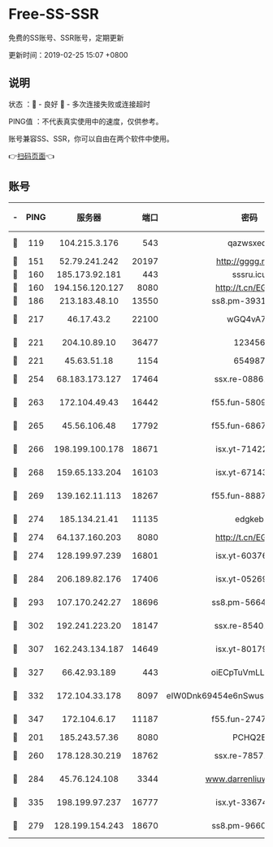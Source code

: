 # Free-SS-SSR

免费的SS账号、SSR账号，定期更新

更新时间：2019-02-25 15:07 +0800

## 说明

状态     ：🙂 - 良好 🙁 - 多次连接失败或连接超时

PING值   ：不代表真实使用中的速度，仅供参考。

账号兼容SS、SSR，你可以自由在两个软件中使用。

👉[扫码页面](https://liesauer.github.io/free-ss-ssr.github.io/)👈

## 账号

|-|PING|服务器|端口|密码|加密方式|区域|
|:----:|:----:|:-----:|-----:|:----:|:----:|:----:|
|🙂|119|104.215.3.176|543|qazwsxedc|aes-256-gcm|JP|
|🙂|151|52.79.241.242|20197|http://gggg.rocks|chacha20|KR|
|🙂|160|185.173.92.181|443|sssru.icu|rc4-md5|RU|
|🙂|160|194.156.120.127|8080|http://t.cn/EGJIyrl|rc4-md5|RU|
|🙂|186|213.183.48.10|13550|ss8.pm-39311595|rc4-md5|RU|
|🙂|217|46.17.43.2|22100|wGQ4vA7D|aes-256-gcm|RU|
|🙂|221|204.10.89.10|36477|123456|aes-256-cfb|US|
|🙂|221|45.63.51.18|1154|654987|chacha20|US|
|🙂|254|68.183.173.127|17464|ssx.re-08861248|aes-256-cfb|US|
|🙂|263|172.104.49.43|16442|f55.fun-58099071|aes-256-cfb|SG|
|🙂|265|45.56.106.48|17792|f55.fun-68673895|aes-256-cfb|US|
|🙂|266|198.199.100.178|18671|isx.yt-71422331|aes-256-cfb|US|
|🙂|268|159.65.133.204|16103|isx.yt-67143205|aes-256-cfb|SG|
|🙂|269|139.162.11.113|18267|f55.fun-88872573|aes-256-cfb|SG|
|🙂|274|185.134.21.41|11135|edgkeb|aes-256-cfb|GB|
|🙂|274|64.137.160.203|8080|http://t.cn/EGJIyrl|rc4-md5|CA|
|🙂|274|128.199.97.239|16801|isx.yt-60376368|aes-256-cfb|SG|
|🙂|284|206.189.82.176|17406|isx.yt-05269215|aes-256-cfb|SG|
|🙂|293|107.170.242.27|18696|ss8.pm-56642148|aes-256-cfb|US|
|🙂|302|192.241.223.20|18147|ssx.re-85401469|aes-256-cfb|US|
|🙂|307|162.243.134.187|14649|isx.yt-80179113|aes-256-cfb|US|
|🙂|327|66.42.93.189|443|oiECpTuVmLLxk4Ts|aes-256-cfb|US|
|🙂|332|172.104.33.178|8097|eIW0Dnk69454e6nSwuspv9DmS201tQ0D|aes-256-cfb|SG|
|🙂|347|172.104.6.17|11187|f55.fun-27472862|aes-256-cfb|US|
|🙂|201|185.243.57.36|8080|PCHQ2E|rc4-md5|US|
|🙂|260|178.128.30.219|18762|ssx.re-78571634|aes-256-cfb|SG|
|🙂|284|45.76.124.108|3344|www.darrenliuwei.com|aes-256-cfb|AU|
|🙂|335|198.199.97.237|16777|isx.yt-33674118|aes-256-cfb|US|
|🙁|279|128.199.154.243|18670|ss8.pm-96603281|aes-256-cfb|SG|
